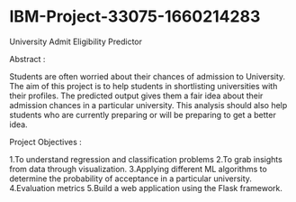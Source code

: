 # IBM-Project-33075-1660214283
University Admit Eligibility Predictor

Abstract : 

Students are often worried about their chances of admission to University. The aim of this project is to help students in shortlisting universities with their profiles.
The predicted output gives them a fair idea about their admission chances in a particular university. This analysis should also help students who are currently preparing 
or will be preparing to get a better idea.

Project Objectives : 

1.To understand regression and classification problems
2.To grab insights from data through visualization.
3.Applying different ML algorithms to determine the probability of acceptance in a particular university.
4.Evaluation metrics
5.Build a web application using the Flask framework.
